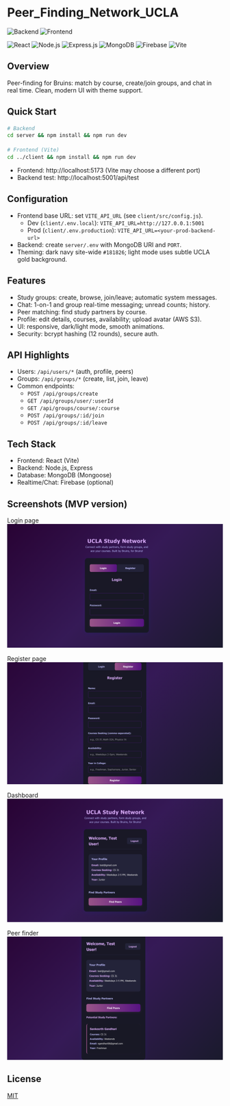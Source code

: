 # Peer_Finding_Network_UCLA

![Backend](https://img.shields.io/badge/Backend-Deployed%20on%20Fly.io-blue?style=for-the-badge&logo=fly) ![Frontend](https://img.shields.io/badge/Frontend-Deployed%20on%20Vercel-black?style=for-the-badge&logo=vercel)

![React](https://img.shields.io/badge/React-20232A?style=for-the-badge&logo=react&logoColor=61DAFB) ![Node.js](https://img.shields.io/badge/Node.js-43853D?style=for-the-badge&logo=node.js&logoColor=white) ![Express.js](https://img.shields.io/badge/Express.js-404D59?style=for-the-badge&logo=express&logoColor=white) ![MongoDB](https://img.shields.io/badge/MongoDB-4EA94B?style=for-the-badge&logo=mongodb&logoColor=white) ![Firebase](https://img.shields.io/badge/Firebase-FFCA28?style=for-the-badge&logo=firebase&logoColor=black) ![Vite](https://img.shields.io/badge/Vite-646CFF?style=for-the-badge&logo=vite&logoColor=white)

## Overview
Peer-finding for Bruins: match by course, create/join groups, and chat in real time. Clean, modern UI with theme support.

## Quick Start
```bash
# Backend
cd server && npm install && npm run dev

# Frontend (Vite)
cd ../client && npm install && npm run dev
```
- Frontend: http://localhost:5173 (Vite may choose a different port)
- Backend test: http://localhost:5001/api/test

## Configuration
- Frontend base URL: set `VITE_API_URL` (see `client/src/config.js`).
  - Dev (`client/.env.local`): `VITE_API_URL=http://127.0.0.1:5001`
  - Prod (`client/.env.production`): `VITE_API_URL=<your-prod-backend-url>`
- Backend: create `server/.env` with MongoDB URI and `PORT`.
- Theming: dark navy site-wide `#181826`; light mode uses subtle UCLA gold background.

## Features
- Study groups: create, browse, join/leave; automatic system messages.
- Chat: 1-on-1 and group real-time messaging; unread counts; history.
- Peer matching: find study partners by course.
- Profile: edit details, courses, availability; upload avatar (AWS S3).
- UI: responsive, dark/light mode, smooth animations.
- Security: bcrypt hashing (12 rounds), secure auth.

## API Highlights
- Users: `/api/users/*` (auth, profile, peers)
- Groups: `/api/groups/*` (create, list, join, leave)
- Common endpoints:
  - `POST /api/groups/create`
  - `GET /api/groups/user/:userId`
  - `GET /api/groups/course/:course`
  - `POST /api/groups/:id/join`
  - `POST /api/groups/:id/leave`

## Tech Stack
- Frontend: React (Vite)
- Backend: Node.js, Express
- Database: MongoDB (Mongoose)
- Realtime/Chat: Firebase (optional)



## Screenshots (MVP version)
Login page
![Login Page](client/screenshots/login.png)

Register page
![Register Page](client/screenshots/register.png)

Dashboard
![Dashboard Screenshot](client/screenshots/dashboard.png)

Peer finder
![Peer finder](client/screenshots/peer.png)

## License
[MIT](LICENSE)